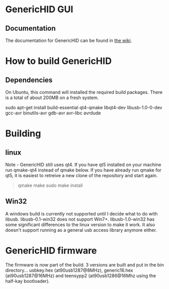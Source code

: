 GenericHID GUI
==============

Documentation
-------------

The documentation for GenericHID can be found in [the wiki](../../wiki).

How to build GenericHID
=======================

Dependencies
------------

On Ubuntu, this command will installed the required build packages.  There is
a total of about 200MB on a fresh system.

sudo apt-get install build-essential qt4-qmake libqt4-dev libusb-1.0-0-dev gcc-avr binutils-avr gdb-avr avr-libc avrdude


Building
========

linux
-----

Note - GenericHID still uses qt4.  If you have qt5 installed on your machine run qmake-qt4 instead of qmake below.  If you have already run qmake for qt5, it is easiest to retreive a new clone of the repository and start again.

> qmake
> make
> sudo make install


Win32
-----

A windows build is currently not supported until I decide what to do with 
libusb.  libusb-0.1-win32 does not support Win7+.  libusb-1.0-win32 has some 
significant differences to the linux version to make it work.  It also doesn't
support running as a general usb access library anymore either.

GenericHID firmware
===================

The firmware is now part of the build.  3 versions are built and put in the bin 
directory... usbkey.hex (at90usb1287@8MHz), generic16.hex (at90usb1287@16MHz)
and teensypp2 (at90usb1286@16Mhz using the half-kay bootloader).

